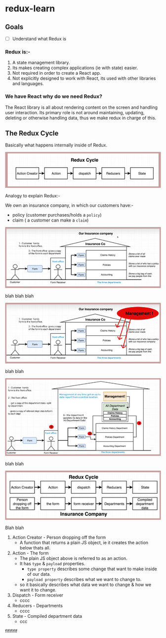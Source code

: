 # redux-learn

## Goals
-[ ] Understand what Redux is


### Redux is:- 
1. A state management library.
2. Its makes creating complex applications (ie with state) easier.
3. Not required in order to create a React app.
4. Not explicitly designed to work with React, its used with other libraries and languages.

### We have React why do we need Redux?
The React library is all about rendering content on the screen and handling user interaction.
Its primary role is not around maintaining, updating, deleting or otherwise handling data, thus we make redux in charge of this.  


## The Redux Cycle

Basically what happens internally inside of Redux.



![redux-cycle-png](images/png/Redux-Cycle.png)


Analogy to explain Redux:-

We own an insurance company, in which our customers have:-
- policy (customer purchases/holds a `policy`)
- claim ( a customer can make a `claim`)


![Our-Insurance-Co-png](images/png/Our-Insurance-Co.png)

blah blah blah


![Our-Insurance-Co-Management-png](images/png/Our-Insurance-Co-Management.png)


blah blah

![Our-Ins-Co-central-repo-png](images/png/Our-Ins-Co-central-repo.png)

blah blah















![redux-cycle-Ins-Co.png](images/png/Redux-Cycle-Ins-Co.png)


Blah blah

1. Action Creator - Person dropping off the form
    - A function that returns a plain JS object, ie it creates the action below thats all.
2. Action - The form
    - The plain JS object above is referred to as an action.
    - It has `type` & `payload` properties.
      - `type property` describes some change that want to make inside of our data.
      - `payload property` describes what we want to change to.
    - so it basically describes what data we want to change & how we want it to change. 
3. Dispatch - Form receiver
   - cccc
4. Reducers - Departments
   - cccc
5. State - Compiled department data
   - ccc

flflflflf

